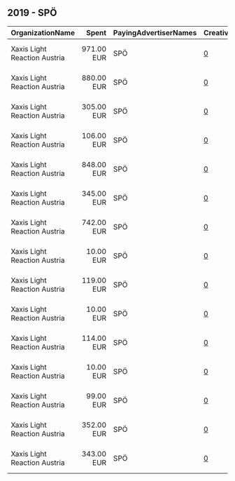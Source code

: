 ## 2019 - SPÖ 
|OrganizationName|Spent|PayingAdvertiserNames|CreativeUrls|Impressions|Genders|AgeBrackets|CountryCodes|BillingAddresses|CandidateBallotInformation|
|:---|---:|:---|:---|---:|:---|:---|:---|:---|:---|
|Xaxis Light Reaction Austria|971.00 EUR|SPÖ|[0](https://www.snap.com/political-ads/asset/7ef59451a1eaec57f21779043e7bbf58dfc22db92641f6c06ac92bde50f65e2e?mediaType=mp4)|783,941||16+|austria|"Vordere Zollamtsstraße 13/7,Vienna,1030,AT"||
|Xaxis Light Reaction Austria|880.00 EUR|SPÖ|[0](https://www.snap.com/political-ads/asset/bb790d0aeb1bb85d603f44ecdf7c2e9eeac4fd87f94215e3ddd4b98b751d9479?mediaType=mp4)|716,196||16+|austria|"Vordere Zollamtsstraße 13/7,Vienna,1030,AT"||
|Xaxis Light Reaction Austria|305.00 EUR|SPÖ|[0](https://www.snap.com/political-ads/asset/2eac2c638e20c9799bad36ed9b2146cb2140ab354e92a252758b1fd12852009d?mediaType=mp4)|248,085||16+|austria|"Vordere Zollamtsstraße 13/7,Vienna,1030,AT"||
|Xaxis Light Reaction Austria|106.00 EUR|SPÖ|[0](https://www.snap.com/political-ads/asset/684b577237112a72fb3513a48accd7962d1a47a8ed352077cf136ff1cd600db8?mediaType=mp4)|67,255||35++|austria|"Vordere Zollamtsstraße 13/7,Vienna,1030,AT"||
|Xaxis Light Reaction Austria|848.00 EUR|SPÖ|[0](https://www.snap.com/political-ads/asset/6bac9f1b6d29e8cd270c0d3500893f7c2244ea66c2fc7728ea49e5df92931aa7?mediaType=mp4)|704,494||16+|austria|"Vordere Zollamtsstraße 13/7,Vienna,1030,AT"||
|Xaxis Light Reaction Austria|345.00 EUR|SPÖ|[0](https://www.snap.com/political-ads/asset/6bac9f1b6d29e8cd270c0d3500893f7c2244ea66c2fc7728ea49e5df92931aa7?mediaType=mp4)|286,805||16+|austria|"Vordere Zollamtsstraße 13/7,Vienna,1030,AT"||
|Xaxis Light Reaction Austria|742.00 EUR|SPÖ|[0](https://www.snap.com/political-ads/asset/684b577237112a72fb3513a48accd7962d1a47a8ed352077cf136ff1cd600db8?mediaType=mp4)|612,019||16+|austria|"Vordere Zollamtsstraße 13/7,Vienna,1030,AT"||
|Xaxis Light Reaction Austria|10.00 EUR|SPÖ|[0](https://www.snap.com/political-ads/asset/684b577237112a72fb3513a48accd7962d1a47a8ed352077cf136ff1cd600db8?mediaType=mp4)|6,036|||austria|"Vordere Zollamtsstraße 13/7,Vienna,1030,AT"||
|Xaxis Light Reaction Austria|119.00 EUR|SPÖ|[0](https://www.snap.com/political-ads/asset/7ef59451a1eaec57f21779043e7bbf58dfc22db92641f6c06ac92bde50f65e2e?mediaType=mp4)|73,232||35++|austria|"Vordere Zollamtsstraße 13/7,Vienna,1030,AT"||
|Xaxis Light Reaction Austria|10.00 EUR|SPÖ|[0](https://www.snap.com/political-ads/asset/bb790d0aeb1bb85d603f44ecdf7c2e9eeac4fd87f94215e3ddd4b98b751d9479?mediaType=mp4)|6,407|||austria|"Vordere Zollamtsstraße 13/7,Vienna,1030,AT"||
|Xaxis Light Reaction Austria|114.00 EUR|SPÖ|[0](https://www.snap.com/political-ads/asset/bb790d0aeb1bb85d603f44ecdf7c2e9eeac4fd87f94215e3ddd4b98b751d9479?mediaType=mp4)|70,250||35++|austria|"Vordere Zollamtsstraße 13/7,Vienna,1030,AT"||
|Xaxis Light Reaction Austria|10.00 EUR|SPÖ|[0](https://www.snap.com/political-ads/asset/7ef59451a1eaec57f21779043e7bbf58dfc22db92641f6c06ac92bde50f65e2e?mediaType=mp4)|6,369|||austria|"Vordere Zollamtsstraße 13/7,Vienna,1030,AT"||
|Xaxis Light Reaction Austria|99.00 EUR|SPÖ|[0](https://www.snap.com/political-ads/asset/6bac9f1b6d29e8cd270c0d3500893f7c2244ea66c2fc7728ea49e5df92931aa7?mediaType=mp4)|61,299||35++|austria|"Vordere Zollamtsstraße 13/7,Vienna,1030,AT"||
|Xaxis Light Reaction Austria|352.00 EUR|SPÖ|[0](https://www.snap.com/political-ads/asset/bb790d0aeb1bb85d603f44ecdf7c2e9eeac4fd87f94215e3ddd4b98b751d9479?mediaType=mp4)|281,839||16+|austria|"Vordere Zollamtsstraße 13/7,Vienna,1030,AT"||
|Xaxis Light Reaction Austria|343.00 EUR|SPÖ|[0](https://www.snap.com/political-ads/asset/684b577237112a72fb3513a48accd7962d1a47a8ed352077cf136ff1cd600db8?mediaType=mp4)|289,277||16+|austria|"Vordere Zollamtsstraße 13/7,Vienna,1030,AT"||
